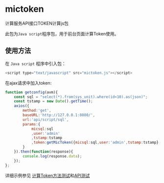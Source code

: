 # mictoken

 计算服务API接口TOKEN计算js包

 此包为`Java script`程序包，用于前台页面计算Token使用。

## 使用方法

在 `Java script` 程序中引入包：

```js
<script type="text/javascript" src="mictoken.js"></script>
```

在ajax请求中加入token:

```js
function getconfig(avm){
    const sql = "select(*).from(sys_unit).where(id<10).as(json)";
    const tstamp = new Date().getTime();
    axios({
        method:'get',
        baseURL:'http://127.0.0.1:8080/',
        url:'api/script/sql',
        params:{
            micsql:sql
            ,user:'admin'
            ,tstamp:tstamp
            ,token:getMicToken({micsql:sql,user:'admin',tstamp:tstamp},'df5cbcafc6a12759c6ac17e9f93e83516F7B')
        }
    }).then(function(response){
        console.log(response.data);
    });
};
```

详细示例参见 [计算Token方法测试](index.html)和[API测试](test.html)
